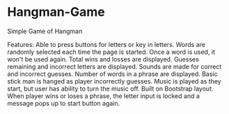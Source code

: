 # Hangman-Game
Simple Game of Hangman

Features:
Able to press buttons for letters or key in letters.
Words are randomly selected each time the page is started.
Once a word is used, it won't be used again.
Total wins and losses are displayed.
Guesses remaining and incorrect letters are displayed.
Sounds are made for correct and incorrect guesses.
Number of words in a phrase are displayed.
Basic stick man is hanged as player incorrectly guesses.
Music is played as they start, but user has ability to turn the music off.
Built on Bootstrap layout.
When player wins or loses a phrase, the letter input is locked and a message pops up to
   start button again.